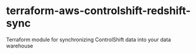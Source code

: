 # terraform-aws-controlshift-redshift-sync
Terraform module for synchronizing ControlShift data into your data warehouse
